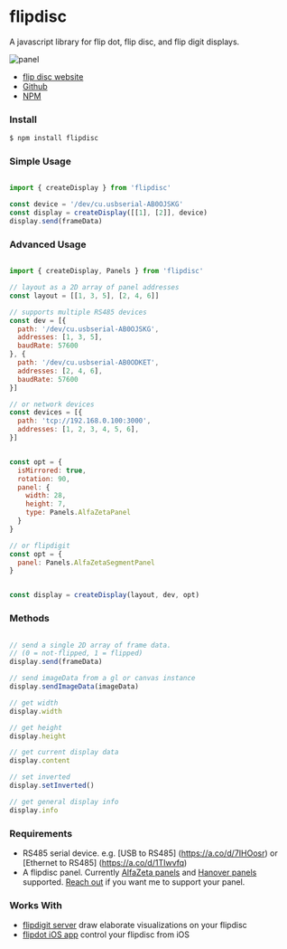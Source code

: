 # flipdisc

A javascript library for flip dot, flip disc, and flip digit displays.

![panel](https://github.com/kelly/flipdisc/assets/36345/d047c0b2-4fda-4fbf-9702-5808e23f5a3f)

- [flip disc website](https://flipdisc.io/)
- [Github](http://www.github.com/kelly/flipdisc)
- [NPM](https://www.npmjs.com/package/flipdisc)

### Install

```bash
$ npm install flipdisc
```

### Simple Usage

```js

import { createDisplay } from 'flipdisc' 

const device = '/dev/cu.usbserial-AB0OJSKG' 
const display = createDisplay([[1], [2]], device)
display.send(frameData)

```

### Advanced Usage 

```js

import { createDisplay, Panels } from 'flipdisc' 

// layout as a 2D array of panel addresses
const layout = [[1, 3, 5], [2, 4, 6]]

// supports multiple RS485 devices
const dev = [{
  path: '/dev/cu.usbserial-AB0OJSKG',
  addresses: [1, 3, 5],
  baudRate: 57600
}, {
  path: '/dev/cu.usbserial-AB0ODKET',
  addresses: [2, 4, 6],
  baudRate: 57600
}]

// or network devices
const devices = [{
  path: 'tcp://192.168.0.100:3000',
  addresses: [1, 2, 3, 4, 5, 6],
}]


const opt = {
  isMirrored: true,
  rotation: 90,
  panel: {
    width: 28,
    height: 7,
    type: Panels.AlfaZetaPanel
  }
}

// or flipdigit
const opt = {
  panel: Panels.AlfaZetaSegmentPanel
}


const display = createDisplay(layout, dev, opt)
```


### Methods

```js

// send a single 2D array of frame data. 
// (0 = not-flipped, 1 = flipped)
display.send(frameData)

// send imageData from a gl or canvas instance
display.sendImageData(imageData)

// get width
display.width

// get height
display.height

// get current display data
display.content

// set inverted
display.setInverted()

// get general display info
display.info


```

### Requirements

- RS485 serial device. e.g. [USB to RS485] (https://a.co/d/7IHOosr) or [Ethernet to RS485] (https://a.co/d/1TIwvfq)
- A flipdisc panel. Currently [AlfaZeta panels](https://flipdots.com/en/home/) and [Hanover panels](https://www.hanoverdisplays.com/) supported. [Reach out](http://x.com/korevec) if you want me to support your panel.


### Works With

- [flipdigit server](https://github.com/kelly/flipdisc-server) draw elaborate visualizations on your flipdisc
- [flipdot iOS app](https://apps.apple.com/us/app/flipdisc/id6504055618) control your flipdisc from iOS